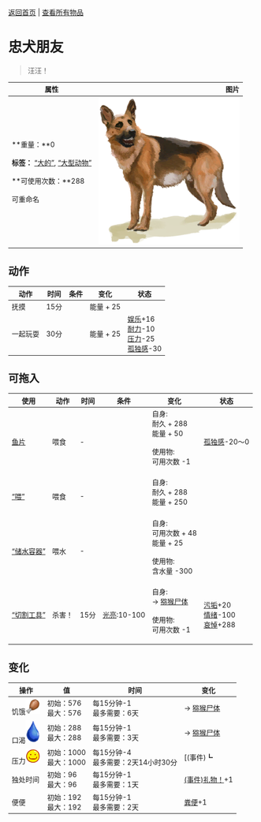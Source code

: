 [返回首页](index.md)   |  [查看所有物品](object.md)
# 忠犬朋友  
> 汪汪！  
  
  属性  |   图片   
 ----  |  ----:   
 **重量：**0<br><br>**标签：**	[“大的”](tag_Large.md), [“大型动物”](tag_LargeAnimal.md)<br><br>**可使用次数：**288<br><br>可重命名  |  ![](Sprite/Dog.png)   
  
## 动作  
动作  |  时间  |  条件  |  变化  |  状态  
----  |  ----  |  ----  |  ----  |  ----  
抚摸  |  15分  |    |  能量 + 25<br>  |    
一起玩耍  |  30分  |    |  能量 + 25<br>  |  [娱乐](Entertainment.md)+16<br>[耐力](Stamina.md)-10<br>[压力](Stress.md)-25<br>[孤独感](Loneliness.md)-30  
## 可拖入  
使用  |  动作  |  时间  |  条件  |  变化  |  状态  
----  |  ----  |  ----  |  ----  |  ----  |  ----  
[鱼片](FishSlices.md)  |  喂食  |  -  |    |  自身:<br>耐久 + 288<br>能量 + 50<br><br>使用物:<br>可用次数  -1<br><br>  |  [孤独感](Loneliness.md)-20～0  
[“喂”](tag_Meat.md)  |  喂食  |  -  |    |  自身:<br>耐久 + 288<br>能量 + 250<br><br>  |    
[“储水容器”](tag_WaterContainer.md)  |  喂水  |  -  |    |  自身:<br>可用次数 + 48<br>能量 + 25<br><br>使用物:<br>含水量  -300<br><br>  |    
[“切割工具”](tag_Cutter.md)  |  杀害！  |  15分  |  [光亮](Light.md):10-100  |  自身:<br>→ [猕猴尸体](MacaqueCarcass.md)<br><br>使用物:<br>可用次数  -1<br><br>  |  [污垢](Filth.md)+20<br>[情绪](Morale.md)-100<br>[哀悼](Mourning.md)+288  
## 变化  
操作  |  值  |  时间  |  变化  
----  |  ----  |  ----  |  ----  
饥饿<img decoding="async" src="Sprite/Hunger.png" style="width:30px;">  |  初始：576<br>最大：576  |  每15分钟-1<br>最多需要：6天  |  → [猕猴尸体](MacaqueCarcass.md)  
口渴<img decoding="async" src="Sprite/Thirst.png" style="width:30px;">  |  初始：288<br>最大：288  |  每15分钟-1<br>最多需要：3天  |  → [猕猴尸体](MacaqueCarcass.md)  
压力<img decoding="async" src="Sprite/Content.png" style="width:30px;">  |  初始：1000<br>最大：1000  |  每15分钟-4<br>最多需要：2天14小时30分  |  [(事件)┗|｀O′|┛ 嗷！！！！](Event_DogFriendAnger.md)+1   
独处时间  |  初始：96<br>最大：96  |  每15分钟-1<br>最多需要：1天  |  [(事件)礼物！](Event_DogFriendGift.md)+1   
便便  |  初始：192<br>最大：192  |  每15分钟-1<br>最多需要：2天  |  [粪便](Manure.md)+1   
